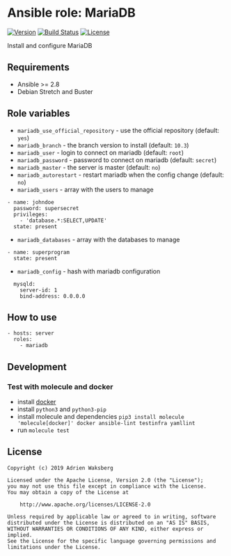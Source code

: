 # Ansible role: MariaDB

[![Version](https://img.shields.io/badge/latest_version-2.0.0-green.svg)](https://git.yaegashi.fr/nishiki/ansible-role-mariadb/releases)
[![Build Status](https://travis-ci.org/nishiki/ansible-role-mariadb.svg?branch=master)](https://travis-ci.org/nishiki/ansible-role-mariadb)
[![License](https://img.shields.io/badge/license-Apache--2.0-blue.svg)](https://git.yaegashi.fr/nishiki/ansible-role-mariadb/src/branch/master/LICENSE)

Install and configure MariaDB

## Requirements

* Ansible >= 2.8
* Debian Stretch and Buster

## Role variables

* `mariadb_use_official_repository` - use the official repository (default: `yes`)
* `mariadb_branch` - the branch version to install (default: `10.3`)
* `mariadb_user` - login to connect on mariadb (default: `root`)
* `mariadb_password` - password to connect on mariadb (default: `secret`)
* `mariadb_master` - the server is master (default: `no`)
* `mariadb_autorestart` - restart mariadb when the config change (default: `no`)
* `mariadb_users` - array with the users to manage

```
- name: johndoe
  password: supersecret
  privileges:
    - 'database.*:SELECT,UPDATE'
  state: present
```

* `mariadb_databases` -  array with the databases to manage

```
- name: superprogram
  state: present
```

* `mariadb_config` -  hash with mariadb configuration

```
  mysqld:
    server-id: 1
    bind-address: 0.0.0.0
```

## How to use

```
- hosts: server
  roles:
    - mariadb
```

## Development

### Test with molecule and docker

* install [docker](https://docs.docker.com/engine/installation/)
* install `python3` and `python3-pip`
* install molecule and dependencies `pip3 install molecule 'molecule[docker]' docker ansible-lint testinfra yamllint`
* run `molecule test`

## License

```
Copyright (c) 2019 Adrien Waksberg

Licensed under the Apache License, Version 2.0 (the "License");
you may not use this file except in compliance with the License.
You may obtain a copy of the License at

    http://www.apache.org/licenses/LICENSE-2.0

Unless required by applicable law or agreed to in writing, software
distributed under the License is distributed on an "AS IS" BASIS,
WITHOUT WARRANTIES OR CONDITIONS OF ANY KIND, either express or implied.
See the License for the specific language governing permissions and
limitations under the License.
```

